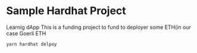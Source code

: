 # Sample Hardhat Project

Learnig dApp 
This is a funding project to fund to deployer some ETH(in our case Goerli ETH

```shell
yarn hardhat delpoy
```
